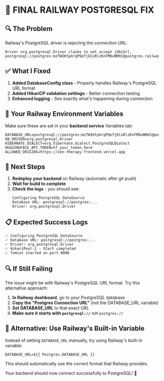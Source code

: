 # 🚨 **FINAL RAILWAY POSTGRESQL FIX**

## **🔍 The Problem**
Railway's PostgreSQL driver is rejecting the connection URL:
```
Driver org.postgresql.Driver claims to not accept jdbcUrl, postgresql://postgres:mzTWIKtpXrqPQeTjECuRlzKnFMOuNMXC@postgres.railway.internal:5432/railway
```

## **✅ What I Fixed**
1. **Added DatabaseConfig class** - Properly handles Railway's PostgreSQL URL format
2. **Added HikariCP validation settings** - Better connection testing
3. **Enhanced logging** - See exactly what's happening during connection

## **🔧 Your Railway Environment Variables**

Make sure these are set in your **backend service** Variables tab:

```
DATABASE_URL=postgresql://postgres:mzTWIKtpXrqPQeTjECuRlzKnFMOuNMXC@postgres.railway.internal:5432/railway
DB_DRIVER=org.postgresql.Driver
HIBERNATE_DIALECT=org.hibernate.dialect.PostgreSQLDialect
HUGGINGFACE_API_TOKEN=hf_your_token_here
ALLOWED_ORIGINS=https://zen-therapy-frontend.vercel.app
```

## **🚀 Next Steps**

1. **Redeploy your backend** on Railway (automatic after git push)
2. **Wait for build to complete**
3. **Check the logs** - you should see:
   ```
   Configuring PostgreSQL DataSource
   Database URL: postgresql://postgres:...
   Driver: org.postgresql.Driver
   ```

## **📋 Expected Success Logs**
```
✅ Configuring PostgreSQL DataSource
✅ Database URL: postgresql://postgres:...
✅ Driver: org.postgresql.Driver
✅ HikariPool-1 - Start completed
✅ Tomcat started on port 8080
```

## **🔍 If Still Failing**

The issue might be with Railway's PostgreSQL URL format. Try this alternative approach:

1. **In Railway dashboard**, go to your PostgreSQL database
2. **Copy the "Postgres Connection URL"** (not the DATABASE_URL variable)
3. **Set DATABASE_URL** to that exact URL
4. **Make sure it starts with `postgresql://`** not `postgres://`

## **🎯 Alternative: Use Railway's Built-in Variable**

Instead of setting `DATABASE_URL` manually, try using Railway's built-in variable:
```
DATABASE_URL=${{ Postgres.DATABASE_URL }}
```

This should automatically use the correct format that Railway provides.

Your backend should now connect successfully to PostgreSQL! 🎉 